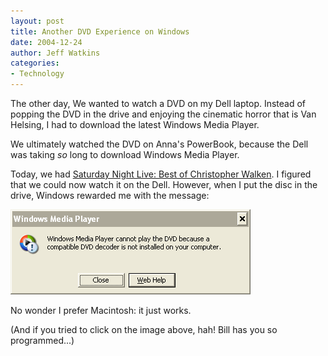 ```yaml
---
layout: post
title: Another DVD Experience on Windows
date: 2004-12-24
author: Jeff Watkins
categories:
- Technology
---
```


The other day, We wanted to watch a DVD on my Dell laptop. Instead of popping the DVD in the drive and enjoying the cinematic horror that is Van Helsing, I had to download the latest Windows Media Player.

We ultimately watched the DVD on Anna's PowerBook, because the Dell was taking *so* long to download Windows Media Player.

Today, we had <a href="http://www.imdb.com/title/tt0433446/?fr=c2l0ZT1kZnxteD0yMHxzZz0xfGxtPTIwMHx0dD1vbnxwbj0wfHE9U05MIENocmlzdG9waGVyIFdhbGtlbnxodG1sPTF8bm09b24_;fc=3;ft=20;fm=1">Saturday Night Live: Best of Christopher Walken</a>. I figured that we could now watch it on the Dell. However, when I put the disc in the drive, Windows rewarded me with the message:

<div class="figure"><img src="/images/WindowsMediaPlayer.png"></div>

No wonder I prefer Macintosh: it just works.

(And if you tried to click on the image above, hah! Bill has you so programmed...)